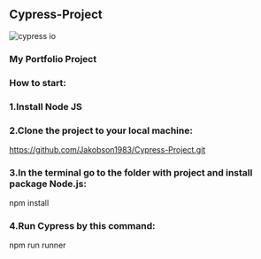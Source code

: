 <h2>Cypress-Project</h2>


![cypress io](https://github.com/Jakobson1983/Cypress-Project/assets/131588196/c4c8ccf7-7d63-497a-a5f8-e1b199769ba8)


<h3>My Portfolio Project</h3>

<h3>How to start:</h3>

<h3>1.Install Node JS</h3>

<h3>2.Clone the project to your local machine:</h3>

https://github.com/Jakobson1983/Cypress-Project.git

<h3>3.In the terminal go to the folder with project and install package Node.js:</h3>

npm install 

<h3>4.Run Cypress by this command:</h3>

npm run runner
